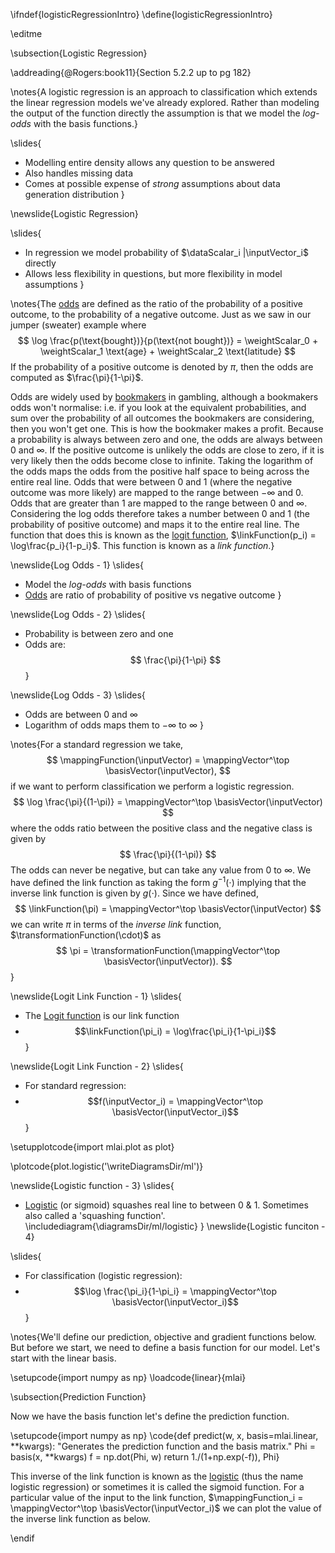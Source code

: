 \ifndef{logisticRegressionIntro}
\define{logisticRegressionIntro}

\editme

\subsection{Logistic Regression}



\addreading{@Rogers:book11}{Section 5.2.2 up to pg 182}

\notes{A logistic regression is an approach to classification which
extends the linear regression models we've already
explored. Rather than modeling the output of the function directly the
assumption is that we model the *log-odds* with the basis functions.}

\slides{
* Modelling entire density allows any question to be answered
* Also handles missing data
* Comes at possible expense of *strong* assumptions about data generation distribution
}

\newslide{Logistic Regression}

\slides{
* In regression we model probability of $\dataScalar_i |\inputVector_i$ directly
* Allows less flexibility in questions, but more flexibility in model assumptions
}

\notes{The [odds](http://en.wikipedia.org/wiki/Odds) are defined as
the ratio of the probability of a positive outcome, to the probability
of a negative outcome. Just as we saw in our jumper (sweater) example where
$$ 
\log \frac{p(\text{bought})}{p(\text{not bought})} = \weightScalar_0 + \weightScalar_1 \text{age} + \weightScalar_2 \text{latitude} 
$$
If the probability of a positive outcome is denoted by $\pi$, then the odds are computed as
$\frac{\pi}{1-\pi}$. 

Odds are widely used by
[bookmakers](http://en.wikipedia.org/wiki/Bookmaker) in gambling,
although a bookmakers odds won't normalise: i.e. if you look at the
equivalent probabilities, and sum over the probability of all outcomes
the bookmakers are considering, then you won't get one. This is how
the bookmaker makes a profit.  Because a probability is always between
zero and one, the odds are always between $0$ and $\infty$. If the
positive outcome is unlikely the odds are close to zero, if it is very
likely then the odds become close to infinite. Taking the logarithm of
the odds maps the odds from the positive half space to being across
the entire real line. Odds that were between 0 and 1 (where the
negative outcome was more likely) are mapped to the range between
$-\infty$ and $0$. Odds that are greater than 1 are mapped to the
range between $0$ and $\infty$. Considering the log odds therefore
takes a number between 0 and 1 (the probability of positive outcome)
and maps it to the entire real line. The function that does this is
known as the [logit function](http://en.wikipedia.org/wiki/Logit),
$\linkFunction(p_i) = \log\frac{p_i}{1-p_i}$. This function is known as a
*link function*.}

\newslide{Log Odds - 1}
\slides{
* Model the *log-odds* with basis functions
* [Odds](http://en.wikipedia.org/wiki/Odds) are ratio of probability of positive vs negative outcome
}

\newslide{Log Odds - 2} 
\slides{
* Probability is between zero and one
* Odds are: $$ \frac{\pi}{1-\pi} $$
}

\newslide{Log Odds - 3}
\slides{
* Odds are between $0$ and $\infty$
* Logarithm of odds maps them to $-\infty$ to $\infty$
}

\notes{For a standard regression we take,
$$
\mappingFunction(\inputVector) = \mappingVector^\top
\basisVector(\inputVector),
$$
if we want to perform classification we perform a logistic regression.
$$
\log \frac{\pi}{(1-\pi)} = \mappingVector^\top
\basisVector(\inputVector)
$$
where the odds ratio between the positive class and the negative class
is given by
$$
\frac{\pi}{(1-\pi)}
$$
The odds can never be negative, but can take any value from 0 to $\infty$. We have defined the link function as taking the form $g^{-1}(\cdot)$ implying that the inverse link function is given by $g(\cdot)$. Since we have defined,
$$
\linkFunction(\pi) =
\mappingVector^\top \basisVector(\inputVector)
$$
we can write $\pi$ in terms of
the *inverse link* function, $\transformationFunction(\cdot)$ as 
$$
\pi = \transformationFunction(\mappingVector^\top
\basisVector(\inputVector)).
$$}

\newslide{Logit Link Function - 1}
\slides{
* The [Logit function](http://en.wikipedia.org/wiki/Logit) is our link function
* $$\linkFunction(\pi_i) = \log\frac{\pi_i}{1-\pi_i}$$
}

\newslide{Logit Link Function - 2}
\slides{
* For standard regression:
* $$f(\inputVector_i) = \mappingVector^\top \basisVector(\inputVector_i)$$
}

\setupplotcode{import mlai.plot as plot}

\plotcode{plot.logistic('\writeDiagramsDir/ml')}

\newslide{Logistic function - 3}
\slides{
* [Logistic](http://en.wikipedia.org/wiki/Logistic_function) (or sigmoid) squashes
real line to between 0  & 1. Sometimes also called a 'squashing function'.
\includediagram{\diagramsDir/ml/logistic}
}
\newslide{Logistic funciton - 4}

\slides{
* For classification (logistic regression):
* $$\log \frac{\pi_i}{1-\pi_i} = \mappingVector^\top \basisVector(\inputVector_i)$$
}

\notes{We'll define our prediction, objective and gradient functions below. But before we start, we need to define a basis function for our model. Let's start with the linear basis.

\setupcode{import numpy as np}
\loadcode{linear}{mlai}

\subsection{Prediction Function}

Now we have the basis function let's define the prediction function.

\setupcode{import numpy as np}
\code{def predict(w, x, basis=mlai.linear, **kwargs):
    "Generates the prediction function and the basis matrix."
    Phi = basis(x, **kwargs)
    f = np.dot(Phi, w)
    return 1./(1+np.exp(-f)), Phi}

This inverse of the link function is known as the
[logistic](http://en.wikipedia.org/wiki/Logistic_function) (thus the
name logistic regression) or sometimes it is called the sigmoid
function. For a particular value of the input to the link function,
$\mappingFunction_i = \mappingVector^\top
\basisVector(\inputVector_i)$ we can plot the value of the inverse
link function as below.

\endif
